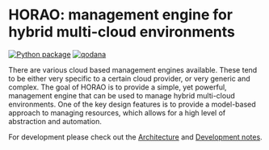 # HORAO: management engine for hybrid multi-cloud environments

[![Python package](https://github.com/witlox/horao/actions/workflows/tox.yml/badge.svg)](https://github.com/witlox/horao/actions/workflows/tox.yml) [![qodana](https://github.com/witlox/horao/actions/workflows/qodana.yml/badge.svg)](https://github.com/witlox/horao/actions/workflows/qodana.yml)

There are various cloud based management engines available. These tend to be either very specific to a certain cloud provider, or very generic and complex. The goal of HORAO is to provide a simple, yet powerful, management engine that can be used to manage hybrid multi-cloud environments. One of the key design features is to provide a model-based approach to managing resources, which allows for a high level of abstraction and automation.

For development please check out the [Architecture](docs/Architecture.md) and [Development notes](docs/Development.md).
